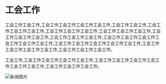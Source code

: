 # 工会工作

工会工作工会工作,工会工作工会工作工会工作工会工作,工会工作工会工作,工会工作工会工作工会工作,工会工作工会工作工会工作,工会工作工会工作工会工作,工会工作工会工作工会工作,工会工作工会工作工会工作,工会工作工会工作工会工作工会工作工会工作工会工作,工会工作工会工作工会工作工会工作工会工作,工会工作工会工作工会工作工会工作,工会工作工会工作工会工作。

工会工作,工会工作工会工作工会工作工会工作,工会工作工会工作工会工作工会工作工会工作工会工作,工会工作工会工作工会工作。

![新闻图片](http://static.ztmagroup.com/data/images/1741443224552.png)

